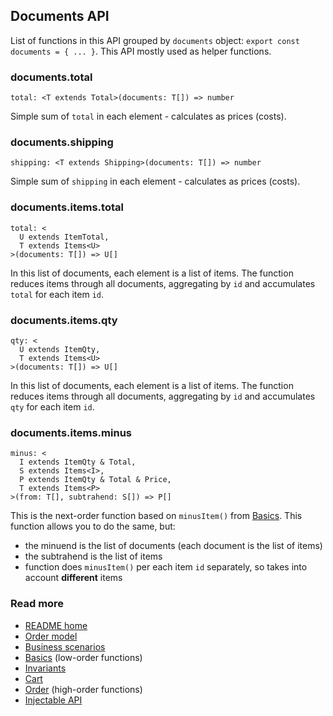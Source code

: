 ## Documents API
List of functions in this API grouped by `documents` object:
`export const documents = { ... }`.
This API mostly used as helper functions.

### documents.total
`total: <T extends Total>(documents: T[]) => number`

Simple sum of `total` in each element - calculates as prices (costs).

### documents.shipping
`shipping: <T extends Shipping>(documents: T[]) => number`

Simple sum of `shipping` in each element - calculates as prices (costs).

### documents.items.total
```
total: <
  U extends ItemTotal,
  T extends Items<U>
>(documents: T[]) => U[]
```
In this list of documents, each element is a list of items.
The function reduces items through all documents, aggregating by `id`
and accumulates `total` for each item `id`.

### documents.items.qty
```
qty: <
  U extends ItemQty,
  T extends Items<U>
>(documents: T[]) => U[]
```
In this list of documents, each element is a list of items.
The function reduces items through all documents, aggregating by `id`
and accumulates `qty` for each item `id`.

### documents.items.minus
```
minus: <
  I extends ItemQty & Total,
  S extends Items<I>,
  P extends ItemQty & Total & Price,
  T extends Items<P>
>(from: T[], subtrahend: S[]) => P[]
```
This is the next-order function based on `minusItem()` from [Basics](./basics.md).
This function allows you to do the same, but:

- the minuend is the list of documents (each document is the list of items)
- the subtrahend is the list of items
- function does `minusItem()` per each item `id` separately, so takes into account **different** items 

### Read more
- [README home](../readme.md)
- [Order model](./sales.pdf)
- [Business scenarios](./sales/business.md)
- [Basics](./basics.md) (low-order functions)
- [Invariants](./invariants.md)
- [Cart](./cart.md)
- [Order](./order.md) (high-order functions)
- [Injectable API](./injectable.md)